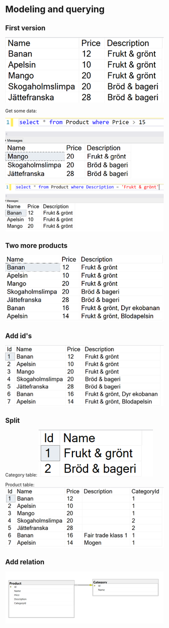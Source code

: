 # Modeling and querying


## First version

![](Product-1.png)

Get some data:

![](Select-1.png)

![](Select-2.png)

## Two more products

![](Product-2.png)

## Add id's

![](Product-3.png)

## Split

Category table:
![](Category.png)

Product table:
![](Product-4.png)

## Add relation

![](Diagram.png)